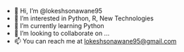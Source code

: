 - 👋 Hi, I’m @lokeshsonawane95
- 👀 I’m interested in Python, R, New Technologies
- 🌱 I’m currently learning Python
- 💞️ I’m looking to collaborate on ...
- 📫 You can reach me at lokeshsonawane95@gmail.com

<!---
lokeshsonawane95/lokeshsonawane95 is a ✨ special ✨ repository because its `README.md` (this file) appears on your GitHub profile.
You can click the Preview link to take a look at your changes.
--->
